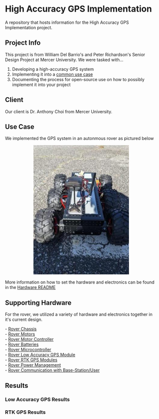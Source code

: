 # High Accuracy GPS Implementation
A repository that hosts information for the High Accuracy GPS Implementation project.

## Project Info
This project is from William Del Barrio's and Peter Richardson's Senior Design Project at Mercer University. We were tasked with...
1. Developing a high-accuracy GPS system
2. Implementing it into a [common use case](README.md#use-case)
3. Documenting the process for open-source use on how to possibly implement it into your project

## Client
Our client is Dr. Anthony Choi from Mercer University.

## Use Case
We implemented the GPS system in an autonmous rover as pictured below
<p align="center">
  <img src="https://github.com/Mercer-Robotics-Club/High_Accuracy_GPS/blob/main/Images/Senior%20Design%20High%20Accuracy%20GPS%20Update.jpg" />
</p>
<p>
  More information on how to set the hardware and electronics can be found in the <a href="https://github.com/Mercer-Robotics-Club/High_Accuracy_GPS/blob/main/Hardware/Hardware.md#Rover_Hardware">Hardware README</a>

## Supporting Hardware
For the rover, we utilized a variety of hardware and electronics together in it's current design.
<p>
  - <a href="https://github.com/Mercer-Robotics-Club/High_Accuracy_GPS/blob/main/Hardware/Hardware.md#Rover_Chassis">Rover Chassis</a>
  <br>
  - <a href="https://github.com/Mercer-Robotics-Club/High_Accuracy_GPS/blob/main/Hardware/Hardware.md#Rover_Motors">Rover Motors</a>
  <br>
  - <a href="https://github.com/Mercer-Robotics-Club/High_Accuracy_GPS/blob/main/Hardware/Hardware.md#Rover_Motor_Controller">Rover Motor Controller</a>
  <br>
  - <a href="https://github.com/Mercer-Robotics-Club/High_Accuracy_GPS/blob/main/Hardware/Hardware.md#Rover_Batteries">Rover Batteries</a>
  <br>
  - <a href="https://github.com/Mercer-Robotics-Club/High_Accuracy_GPS/blob/main/Hardware/Hardware.md#Rover_Microcontroller">Rover Microcontroller</a>
  <br>
  - <a href="https://github.com/Mercer-Robotics-Club/High_Accuracy_GPS/blob/main/Hardware/Hardware.md#Rover_Low_Accuracy_GPS_Module">Rover Low Accuracy GPS Module</a>
  <br>
  - <a href="https://github.com/Mercer-Robotics-Club/High_Accuracy_GPS/blob/main/Hardware/Hardware.md#Rover_RTK_GPS_Modules">Rover RTK GPS Modules</a>
  <br>
  - <a href="https://github.com/Mercer-Robotics-Club/High_Accuracy_GPS/blob/main/Hardware/Hardware.md#Rover_Power Management">Rover Power Management</a>
  <br>
  - <a href="https://github.com/Mercer-Robotics-Club/High_Accuracy_GPS/blob/main/Hardware/Hardware.md#Rover_Communication_with_Base-Station/User">Rover Communication with Base-Station/User</a>
</p>


## Results

### Low Accuracy GPS Results

### RTK GPS Results
